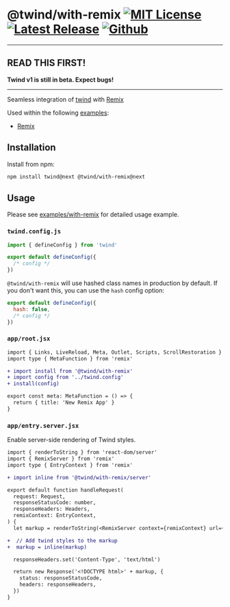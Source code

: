 # @twind/with-remix [![MIT License](https://flat.badgen.net/github/license/tw-in-js/twind)](https://github.com/tw-in-js/twind/blob/next/LICENSE) [![Latest Release](https://flat.badgen.net/npm/v/@twind/with-remix/next?icon=npm&label&cache=10800&color=blue)](https://www.npmjs.com/package/@twind/with-remix/v/next) [![Github](https://flat.badgen.net/badge/icon/tw-in-js%2Ftwind%23next?icon=github&label)](https://github.com/tw-in-js/twind/tree/next/packages/next)

---

## READ THIS FIRST!

**Twind v1 is still in beta. Expect bugs!**

---

Seamless integration of [twind](https://github.com/tw-in-js/twind/tree/next/packages/twind) with [Remix](https://remix.run)

Used within the following [examples](https://github.com/tw-in-js/twind/tree/next/examples):

- [Remix](https://github.com/tw-in-js/twind/tree/next/examples/with-remix)

## Installation

Install from npm:

```sh
npm install twind@next @twind/with-remix@next
```

## Usage

Please see [examples/with-remix](https://github.com/tw-in-js/twind/tree/next/examples/with-remix) for detailed usage example.

### `twind.config.js`

```js
import { defineConfig } from 'twind'

export default defineConfig({
  /* config */
})
```

`@twind/with-remix` will use hashed class names in production by default. If you don't want this, you can use the `hash` config option:

```js
export default defineConfig({
  hash: false,
  /* config */
})
```

### `app/root.jsx`

```diff
import { Links, LiveReload, Meta, Outlet, Scripts, ScrollRestoration } from 'remix'
import type { MetaFunction } from 'remix'

+ import install from '@twind/with-remix'
+ import config from '../twind.config'
+ install(config)

export const meta: MetaFunction = () => {
  return { title: 'New Remix App' }
}
```

### `app/entry.server.jsx`

Enable server-side rendering of Twind styles.

```diff
import { renderToString } from 'react-dom/server'
import { RemixServer } from 'remix'
import type { EntryContext } from 'remix'

+ import inline from '@twind/with-remix/server'

export default function handleRequest(
  request: Request,
  responseStatusCode: number,
  responseHeaders: Headers,
  remixContext: EntryContext,
) {
  let markup = renderToString(<RemixServer context={remixContext} url={request.url} />)

+  // Add twind styles to the markup
+  markup = inline(markup)

  responseHeaders.set('Content-Type', 'text/html')

  return new Response('<!DOCTYPE html>' + markup, {
    status: responseStatusCode,
    headers: responseHeaders,
  })
}
```
